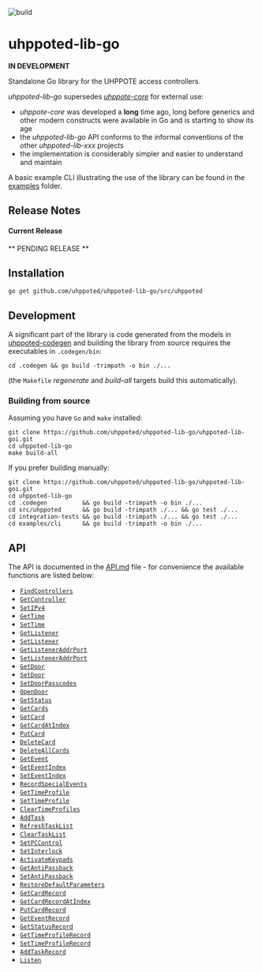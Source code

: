 ![build](https://github.com/uhppoted/uhppoted-lib-go/workflows/build/badge.svg)

# uhppoted-lib-go

**IN DEVELOPMENT**

Standalone Go library for the UHPPOTE access controllers.

_uhppoted-lib-go_ supersedes [_uhppote-core_](https://github.com/uhppoted/uhppote-core) for external use:

- _uhppote-core_ was developed a **long** time ago, long before generics and other modern constructs were available in Go and is 
starting to show its age
- the _uhppoted-lib-go_ API conforms to the informal conventions of the other _uhppoted-lib-xxx_ projects
- the implementation is considerably simpler and easier to understand and maintain

A basic example CLI illustrating the use of the library can be found in the [examples](https://github.com/uhppoted/uhppoted-lib-go/tree/main/examples)
folder.

## Release Notes

#### Current Release

** PENDING RELEASE **

## Installation

```
go get github.com/uhppoted/uhppoted-lib-go/src/uhppoted
```

## Development

A significant part of the library is code generated from the models in [uhppoted-codegen](https://github.com/uhppoted/uhppoted-codegen) and 
building the library from source requires the executables in `.codegen/bin`:
```
cd .codegen && go build -trimpath -o bin ./...
```

(the `Makefile` _regenerate_ and _build-all_ targets build this automatically). 


### Building from source

Assuming you have `Go` and `make` installed:

```
git clone https://github.com/uhppoted/uhppoted-lib-go/uhppoted-lib-goi.git
cd uhppoted-lib-go
make build-all
```

If you prefer building manually:
```
git clone https://github.com/uhppoted/uhppoted-lib-go/uhppoted-lib-goi.git
cd uhppoted-lib-go
cd .codegen          && go build -trimpath -o bin ./...
cd src/uhppoted      && go build -trimpath ./... && go test ./...
cd integration-tests && go build -trimpath ./... && go test ./...
cd examples/cli      && go build -trimpath -o bin ./...
```

## API

The API is documented in the [API.md](API.md) file - for convenience the available functions are listed below:


- [`FindControllers`](API.md#findcontrollers)
- [`GetController`](API.md#getcontroller)
- [`SetIPv4`](API.md#setipv4)
- [`GetTime`](API.md#gettime)
- [`SetTime`](API.md#settime)
- [`GetListener`](API.md#getlistener)
- [`SetListener`](API.md#setlistener)
- [`GetListenerAddrPort`](API.md#getlisteneraddrport)
- [`SetListenerAddrPort`](API.md#setlisteneraddrport)
- [`GetDoor`](API.md#getdoor)
- [`SetDoor`](API.md#setdoor)
- [`SetDoorPasscodes`](API.md#setdoorpasscodes)
- [`OpenDoor`](API.md#opendoor)
- [`GetStatus`](API.md#getstatus)
- [`GetCards`](API.md#getcards)
- [`GetCard`](API.md#getcard)
- [`GetCardAtIndex`](API.md#getcardatindex)
- [`PutCard`](API.md#putcard)
- [`DeleteCard`](API.md#deletecard)
- [`DeleteAllCards`](API.md#deleteallcards)
- [`GetEvent`](API.md#getevent)
- [`GetEventIndex`](API.md#geteventindex)
- [`SetEventIndex`](API.md#seteventindex)
- [`RecordSpecialEvents`](API.md#recordspecialevents)
- [`GetTimeProfile`](API.md#gettimeprofile)
- [`SetTimeProfile`](API.md#settimeprofile)
- [`ClearTimeProfiles`](API.md#cleartimeprofiles)
- [`AddTask`](API.md#addtask)
- [`RefreshTaskList`](API.md#refreshtasklist)
- [`ClearTaskList`](API.md#cleartasklist)
- [`SetPCControl`](API.md#setpccontrol)
- [`SetInterlock`](API.md#setinterlock)
- [`ActivateKeypads`](API.md#activatekeypads)
- [`GetAntiPassback`](API.md#getantipassback)
- [`SetAntiPassback`](API.md#setantipassback)
- [`RestoreDefaultParameters`](API.md#restoredefaultparameters)
- [`GetCardRecord`](API.md#getcardrecord)
- [`GetCardRecordAtIndex`](API.md#getcardrecordatindex)
- [`PutCardRecord`](API.md#putcardrecord)
- [`GetEventRecord`](API.md#geteventrecord)
- [`GetStatusRecord`](API.md#getstatusrecord)
- [`GetTimeProfileRecord`](API.md#gettimeprofilerecord)
- [`SetTimeProfileRecord`](API.md#settimeprofilerecord)
- [`AddTaskRecord`](API.md#addtaskrecord)
- [`Listen`](API.md#listen)
